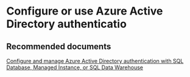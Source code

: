<properties
	pageTitle="Connectivity/Configure or use Azure Active Directory authentication"
	description="Connectivity/Configure or use Azure Active Directory authentication"
	service="microsoft.sql"
	resource="servers"
	authors="rohitnayakmsft"
    ms.author="rohitna"
	displayOrder=""
	selfHelpType="generic"
	supportTopicIds="32594709"
	resourceTags=""
	productPesIds="16259"
	cloudEnvironments="public"
/>
# Configure or use Azure Active Directory authenticatio
## **Recommended documents**
[Configure and manage Azure Active Directory authentication with SQL Database, Managed Instance, or SQL Data Warehouse](https://docs.microsoft.com/azure/sql-database/sql-database-aad-authentication-configure)<br>